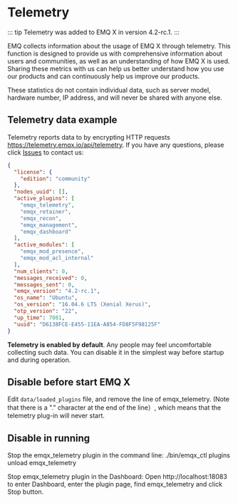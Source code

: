 # Telemetry

::: tip
Telemetry was added to EMQ X in version 4.2-rc.1.
:::

EMQ collects information about the usage of EMQ X through telemetry. This function is designed to provide us with comprehensive information about users and communities, as well as an understanding of how EMQ X is used. Sharing these metrics with us can help us better understand how you use our products and can continuously help us improve our products.

These statistics do not contain individual data, such as server model, hardware number, IP address, and will never be shared with anyone else.

## Telemetry data example

Telemetry reports data to by encrypting HTTP requests https://telemetry.emqx.io/api/telemetry. If you have any questions, please click [Issues](http://github.com/emqx/emqx/issues) to contact us:

```json
{
  "license": {
    "edition": "community"
  },
  "nodes_uuid": [],
  "active_plugins": [
    "emqx_telemetry",
    "emqx_retainer",
    "emqx_recon",
    "emqx_management",
    "emqx_dashboard"
  ],
  "active_modules": [
    "emqx_mod_presence",
    "emqx_mod_acl_internal"
  ],
  "num_clients": 0,
  "messages_received": 0,
  "messages_sent": 0,
  "emqx_version": "4.2-rc.1",
  "os_name": "Ubuntu",
  "os_version": "16.04.6 LTS (Xenial Xerus)",
  "otp_version": "22",
  "up_time": 7081,
  "uuid": "D6138FCE-E455-11EA-A854-FD8F5F98125F"
}
```

**Telemetry is enabled by default**. Any people may feel uncomfortable collecting such data. You can disable it in the simplest way before startup and during operation.

## Disable before start EMQ X

Edit `data/loaded_plugins` file, and remove the line of emqx_telemetry. (Note that there is a "." character at the end of the line）, which means that the telemetry plug-in will never start.

## Disable in running

Stop the emqx_telemetry plugin in the command line: ./bin/emqx_ctl plugins unload emqx_telemetry

Stop emqx_telemetry plugin in the Dashboard: Open http://localhost:18083 to enter Dashboard, enter the plugin page, find emqx_telemetry and click Stop button.